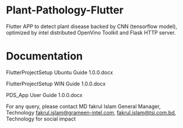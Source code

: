 # Plant-Pathology-Flutter

Flutter APP to detect plant disease backed by CNN (tensorflow model), optimized by intel distributed OpenVino Toolkit and Flask HTTP server.

# Documentation
FlutterProjectSetup Ubuntu Guide 1.0.0.docx

FlutterProjectSetup WIN Guide 1.0.0.docx

PDS_App User Guide 1.0.0.docx

For any query, please contact MD fakrul Islam General Manager, Technology fakrul.islam@grameen-intel.com, fakrul.islam@tsi.com.bd, Technology for social impact
